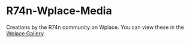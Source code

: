 # R74n-Wplace-Media
Creations by the R74n community on Wplace. You can view these in the [Wplace Gallery](https://r74n.com/community/sandboxels-3rd).

